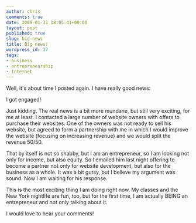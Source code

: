 ```yaml
---
author: chris
comments: true
date: 2009-01-31 18:05:41+00:00
layout: post
published: true
slug: big-news
title: Big news!
wordpress_id: 37
tags:
- business
- entrepreneurship
- Internet
---
```


Well, it's about time I posted again.  I have really good news:

I got engaged!

Just kidding.  The real news is a bit more mundane, but still very exciting, for me at least.  I contacted a large number of website owners with offers to purchase their websites.  One of the owners was not ready to sell his website, but agreed to form a partnership with me in which I would improve the website (focusing on increasing revenue) and we would split the revenue 50/50.

That by itself is not so shabby, but I am an entrepreneur, so I am looking not only for income, but also equity.  So I emailed him last night offering to become a partner not only for website development, but also for the business as a whole.  It was a bit gutsy, but I believe my argument was sound.  Now I am waiting for his response.

This is the most exciting thing I am doing right now.  My classes and the New York nightlife are fun, too, but for the first time, I am actually BEING an entrepreneur and not only talking about it.

I would love to hear your comments!

